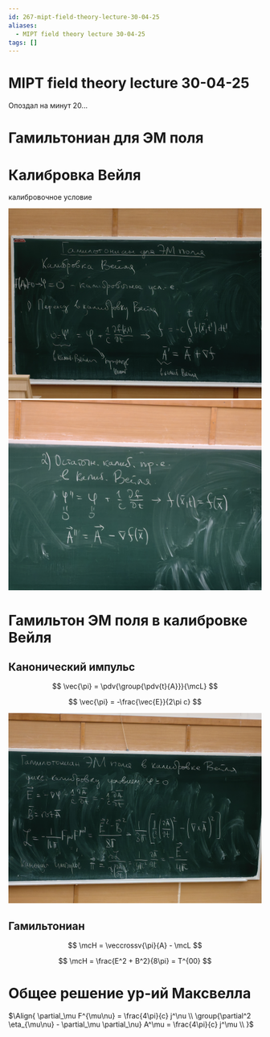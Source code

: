 ```yaml
---
id: 267-mipt-field-theory-lecture-30-04-25
aliases:
  - MIPT field theory lecture 30-04-25
tags: []
---
```


# MIPT field theory lecture 30-04-25

Опоздал на минут 20...

# Гамильтониан для ЭМ поля

# Калибровка Вейля

калибровочное условие

![1.jpg](assets/imgs/30-04-25_09-39-36_361_IMG_20250430_092421.jpg)
![2.jpg](assets/imgs/30-04-25_09-39-36_972_IMG_20250430_092424.jpg)

# Гамильтон ЭМ поля в калибровке Вейля

## Канонический импульс

$$
\vec{\pi} = \pdv{\group{\pdv{t}{A}}}{\mcL}
$$

$$
\vec{\pi} = -\frac{\vec{E}}{2\pi c}
$$

![3.jpg](assets/imgs/30-04-25_09-39-36_108_IMG_20250430_092921.jpg)

## Гамильтониан

$$
\mcH = \veccrossv{\pi}{A} - \mcL
$$

$$
\mcH = \frac{E^2 + B^2}{8\pi} = T^{00}
$$

# Общее решение ур-ий Максвелла

$\Align{
\partial_\mu F^{\mu\nu} = \frac{4\pi}{c} j^\nu \\
\group{\partial^2 \eta_{\mu\nu} - \partial_\mu \partial_\nu} A^\mu = \frac{4\pi}{c} j^\mu \\
}$
